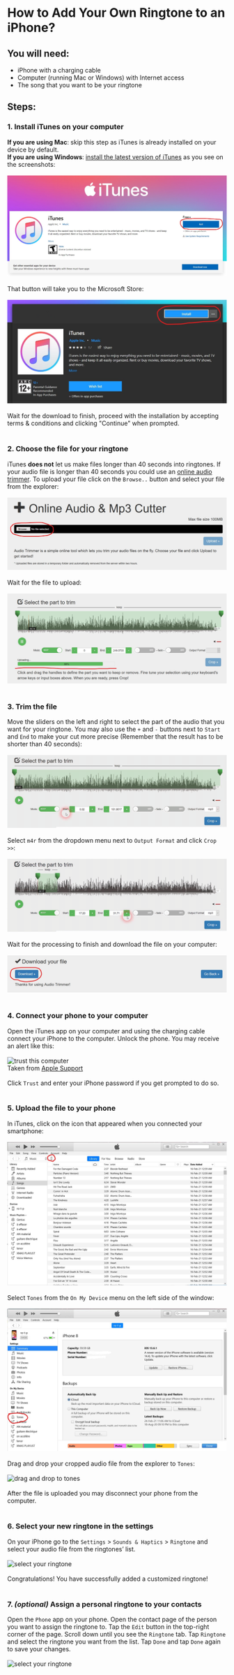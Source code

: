 # How to Add Your Own Ringtone to an iPhone?
## You will need:
* iPhone with a charging cable
* Computer (running Mac or Windows) with Internet access
* The song that you want to be your ringtone

## Steps:
### **1. Install iTunes on your computer**
**If you are using Mac**: skip this step as iTunes is already installed on your device by default.
<br>
**If you are using Windows**: [install the latest version of iTunes](https://www.microsoft.com/en-us/p/itunes/9pb2mz1zmb1s "Install iTunes") as you see on the screenshots:
<br>
<br>
![iTunes installation button 1](../assets/step_1_1.jpg "iTunes installation button")
<br>
<br>
That button will take you to the Microsoft Store:
<br>
<br>
![iTunes installation button 2](../assets/step_1_2.jpg "iTunes installation button")
<br>
<br>
Wait for the download to finish, proceed with the installation by accepting terms & conditions and clicking "Continue" when prompted.
<br>
<br>

### **2. Choose the file for your ringtone**
iTunes **does not** let us make files longer than 40 seconds into ringtones. If your audio file is longer than 40 seconds you could use an [online audio trimmer](https://audiotrimmer.com "Online Audio Trimmer"). To upload your file click on the `Browse..` button and select your file from the explorer:
<br>
<br>
![audio trimming open file](../assets/step_2_1.jpg "Audio Trimming open file")
<br>
<br>
Wait for the file to upload:
<br>
<br>
![audio trimming upload](../assets/step_2_2.jpg "Audio Trimming Upload")
<br>
<br>

### **3. Trim the file**
Move the sliders on the left and right to select the part of the audio that you want for your ringtone. You may also use the `+` and `-` buttons next to `Start` and `End` to make your cut more precise (Remember that the result has to be shorter than 40 seconds):
<br>
<br>
![audio trimming sliders](../assets/step_3_1.gif "Audio Trimming Sliders")
<br>
<br>
Select `m4r` from the dropdown menu next to `Output Format` and click `Crop >>`:
<br>
<br>
![audio crop](../assets/step_3_2.gif "Audio Crop")
<br>
<br>
Wait for the processing to finish and download the file on your computer:
<br>
<br>
![audio download](../assets/step_3_3.jpg "Audio Download")
<br>
<br>

### **4. Connect your phone to your computer**
Open the iTunes app on your computer and using the charging cable connect your iPhone to the computer. Unlock the phone. You may receive an alert like this:
<br>
<br>
<img src="https://support.apple.com/library/content/dam/edam/applecare/images/en_US/iOS/ios13-iphone-xs-home-trust-computer-alert.jpg" alt="trust this computer" width="500">
<br>
Taken from [Apple Support](https://support.apple.com/en-us/HT202778 "Apple Support")
<br>
<br>
Click `Trust` and enter your iPhone password if you get prompted to do so.
<br>
<br>

### **5. Upload the file to your phone**
In iTunes, click on the icon that appeared when you connected your smartphone:
<br>
<br>
![click on this device button](../assets/step_5_1.jpg "Click On This Device Button")
<br>
<br>
Select `Tones` from the `On My Device` menu on the left side of the window:
<br>
<br>
![select tones from the menu](../assets/step_5_2.jpg "Select Tones from the Menu")
<br>
<br>
Drag and drop your cropped audio file from the explorer to `Tones`:
<br>
<br>
![drag and drop to tones](../assets/step_5_3.gif "Drag and Drop to Tones")
<br>
<br>
After the file is uploaded you may disconnect your phone from the computer.
<br>
<br>

### **6. Select your new ringtone in the settings**
On your iPhone go to the `Settings` > `Sounds & Haptics` > `Ringtone` and select your audio file from the ringtones’ list.
<br>
<br>
<img src="../assets/step_6_1.gif" alt="select your ringtone" width="400">
<br>
<br>
Congratulations! You have successfully added a customized ringtone!
<br>
<br>

### **7. _(optional)_ Assign a personal ringtone to your contacts**
Open the `Phone` app on your phone. Open the contact page of the person you want to assign the ringtone to. Tap the `Edit` button in the top-right corner of the page. Scroll down until you see the `Ringtone` tab. Tap `Ringtone` and select the ringtone you want from the list. Tap `Done` and tap `Done` again to save your changes.
<br>
<br>
<img src="../assets/step_7_1.gif" alt="select your ringtone" width="400">
<br>
<br>